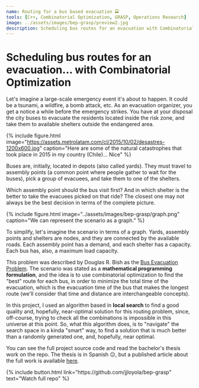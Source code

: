 ```yaml
---
name: Routing for a bus based evacuation 🚍
tools: [C++, Combinatorial Optimization, GRASP, Operations Research]
image: ../assets/images/bep-grasp/preview2.jpg
description: Scheduling bus routes for an evacuation with Combinatorial Optimization
---
```


# Scheduling bus routes for an evacuation... with Combinatorial Optimization

Let's imagine a large-scale emergency event it's about to happen. It could be a tsunami, a wildfire, a bomb attack, etc. As an evacuation organizer, you get a notice a while before the emergency strikes. You have at your disposal the city buses to evacuate the residents located inside the risk zone, and take them to available shelters outside the endangered area.

{% include figure.html image="https://assets.metrolatam.com/cl/2015/10/02/desastres-1200x600.jpg" caption="Here are some of the natural catastrophes that took place in 2015 in my country (Chile)... Nice" %}

Buses are, initially, located in depots (also called yards). They must travel to assembly points (a common point where people gather to wait for the buses), pick a group of evacuees, and take them to one of the shelters.

Which assembly point should the bus visit first? And in which shelter is the better to take the evacuees picked on that ride? The closest one may not always be the best decision in terms of the complete picture.

{% include figure.html image="../assets/images/bep-grasp/graph.png" caption="We can represent the scenario as a graph." %}

To simplify, let's imagine the scenario in terms of a graph. Yards, assembly points and shelters are nodes, and they are connected by the available roads. Each assembly point has a demand, and each shelter has a capacity. Each bus has, also, a maximum load capacity.

This problem was described by Douglas R. Bish as the [Bus Evacuation Problem](https://link.springer.com/article/10.1007/s00291-011-0256-1). The scenario was stated as a **mathematical programming formulation**, and the idea is to use combinatorial optimization to find the "best" route for each bus, in order to minimize the total time of the evacuation, which is the evacuation time of the bus that makes the longest route (we'll consider that time and distance are interchangeable concepts).

In this project, I used an algorithm based in **local search** to find a good quality and, hopefully, near-optimal solution for this routing problem, since, off-course, trying to check all the combinations is impossible in this universe at this point. So, what this algorithm does, is to "navigate" the search space in a kinda "smart" way, to find a solution that is much better than a randomly generated one, and, hopefully, near optimal.

You can see the full project source code and read the bachelor's thesis work on the repo. The thesis is in Spanish 😑, but a published article about the full work is available [here](https://ieeexplore.ieee.org/document/7969589).

<p class="text-center">
{% include button.html link="https://github.com/jjloyola/bep-grasp" text="Watch full repo" %}
</p>
